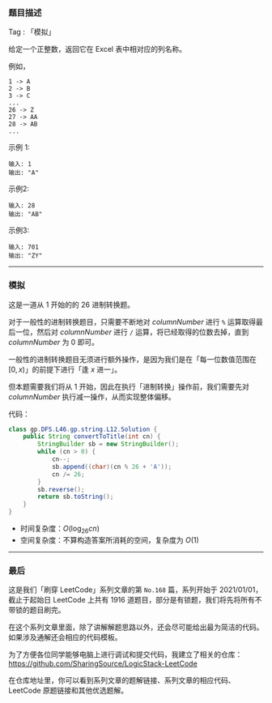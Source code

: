 ### 题目描述

Tag : 「模拟」

给定一个正整数，返回它在 Excel 表中相对应的列名称。

例如，
```
1 -> A
2 -> B
3 -> C
...
26 -> Z
27 -> AA
28 -> AB 
...
```
示例 1:
```
输入: 1
输出: "A"
```
示例2:
```
输入: 28
输出: "AB"
```
示例3:
```
输入: 701
输出: "ZY"
```

---

### 模拟

这是一道从 $1$ 开始的的 $26$ 进制转换题。

对于一般性的进制转换题目，只需要不断地对 $columnNumber$ 进行 `%` 运算取得最后一位，然后对 $columnNumber$ 进行 `/` 运算，将已经取得的位数去掉，直到 $columnNumber$ 为 $0$ 即可。

一般性的进制转换题目无须进行额外操作，是因为我们是在「每一位数值范围在 $[0,x)$」的前提下进行「逢 $x$ 进一」。

但本题需要我们将从 $1$ 开始，因此在执行「进制转换」操作前，我们需要先对 $columnNumber$ 执行减一操作，从而实现整体偏移。

代码：
```Java []
class gp.DFS.L46.gp.string.L12.Solution {
    public String convertToTitle(int cn) {
        StringBuilder sb = new StringBuilder();
        while (cn > 0) {
            cn--;
            sb.append((char)(cn % 26 + 'A'));
            cn /= 26;
        }
        sb.reverse();
        return sb.toString();
    }
}
```
* 时间复杂度：$O(\log_{26}{cn})$
* 空间复杂度：不算构造答案所消耗的空间，复杂度为 $O(1)$

---

### 最后

这是我们「刷穿 LeetCode」系列文章的第 `No.168` 篇，系列开始于 2021/01/01，截止于起始日 LeetCode 上共有 1916 道题目，部分是有锁题，我们将先将所有不带锁的题目刷完。

在这个系列文章里面，除了讲解解题思路以外，还会尽可能给出最为简洁的代码。如果涉及通解还会相应的代码模板。

为了方便各位同学能够电脑上进行调试和提交代码，我建立了相关的仓库：https://github.com/SharingSource/LogicStack-LeetCode

在仓库地址里，你可以看到系列文章的题解链接、系列文章的相应代码、LeetCode 原题链接和其他优选题解。

